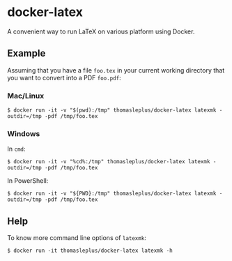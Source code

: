 # docker-latex

A convenient way to run LaTeX on various platform using Docker.

## Example

Assuming that you have a file `foo.tex` in your current working directory that you want to convert into a PDF `foo.pdf`:

### Mac/Linux

```
$ docker run -it -v "$(pwd):/tmp" thomasleplus/docker-latex latexmk -outdir=/tmp -pdf /tmp/foo.tex
```

### Windows

In `cmd`:

```
$ docker run -it -v "%cd%:/tmp" thomasleplus/docker-latex latexmk -outdir=/tmp -pdf /tmp/foo.tex
```

In PowerShell:

```
$ docker run -it -v "${PWD}:/tmp" thomasleplus/docker-latex latexmk -outdir=/tmp -pdf /tmp/foo.tex
```

## Help

To know more command line options of `latexmk`:

```
$ docker run -it thomasleplus/docker-latex latexmk -h
```
